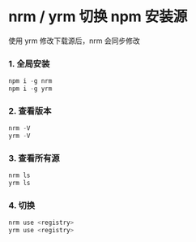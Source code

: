 # nrm / yrm 切换 npm 安装源

使用 yrm 修改下载源后，nrm 会同步修改

### 1. 全局安装

```jsx
npm i -g nrm
npm i -g yrm
```

### 2. 查看版本

```jsx
nrm -V
yrm -V
```

### 3. 查看所有源

```jsx
nrm ls
yrm ls
```

### 4. 切换

```jsx
nrm use <registry>
yrm use <registry>
```